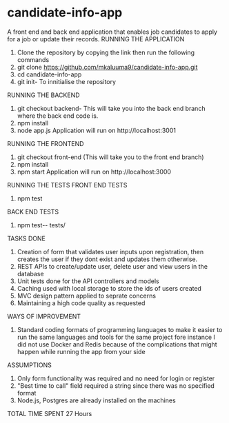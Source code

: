 # candidate-info-app
A front end and back end application that enables job candidates to apply for a job or update their records.
RUNNING THE APPLICATION
1. Clone the repository by copying the link then run the following commands
2. git clone https://github.com/mkaluuma9/candidate-info-app.git
3. cd candidate-info-app
4. git init- To innitialise the repository


RUNNING THE BACKEND
1. git checkout backend- This will take you into the back end branch where the back end code is.
2. npm install
3. node app.js
Application will run on http://localhost:3001

RUNNING THE FRONTEND
1. git checkout front-end (This will take you to the front end branch)
2. npm install
3. npm start
Application will run on http://localhost:3000

RUNNING THE TESTS
FRONT END TESTS
1. npm test

BACK END TESTS
1. npm test-- tests/

TASKS DONE
1. Creation of form that validates user inputs upon registration, then creates the user if they dont exist and updates them otherwise.
2. REST APIs to create/update user, delete user and view users in the database
3. Unit tests done for the API controllers and models
4. Caching used with local storage to store the ids of users created
5. MVC design pattern applied to seprate concerns
6. Maintaining a high code quality as requested

WAYS OF IMPROVEMENT
1. Standard coding formats of programming languages to make it easier to run the same languages and tools for the same project fore instance I did not use Docker and Redis because of the complications that might happen while running the app from your side

ASSUMPTIONS
1. Only form functionality was required and no need for login or register
2. "Best time to call" field required a string since there was no specified format
3. Node.js, Postgres are already installed on the machines

TOTAL TIME SPENT
27 Hours
